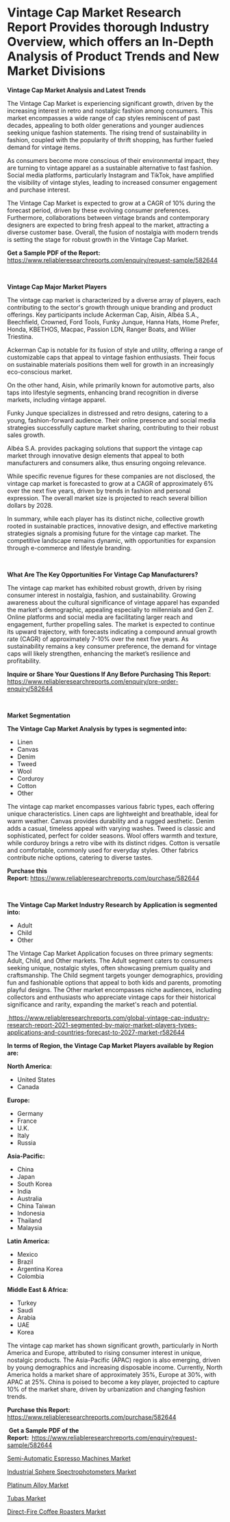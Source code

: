 <p><h1>Vintage Cap Market Research Report Provides thorough Industry Overview, which offers an In-Depth Analysis of Product Trends and New Market Divisions</h1></p><p><strong>Vintage Cap Market Analysis and Latest Trends</strong></p>
<p><p>The Vintage Cap Market is experiencing significant growth, driven by the increasing interest in retro and nostalgic fashion among consumers. This market encompasses a wide range of cap styles reminiscent of past decades, appealing to both older generations and younger audiences seeking unique fashion statements. The rising trend of sustainability in fashion, coupled with the popularity of thrift shopping, has further fueled demand for vintage items.</p><p>As consumers become more conscious of their environmental impact, they are turning to vintage apparel as a sustainable alternative to fast fashion. Social media platforms, particularly Instagram and TikTok, have amplified the visibility of vintage styles, leading to increased consumer engagement and purchase interest. </p><p>The Vintage Cap Market is expected to grow at a CAGR of 10% during the forecast period, driven by these evolving consumer preferences. Furthermore, collaborations between vintage brands and contemporary designers are expected to bring fresh appeal to the market, attracting a diverse customer base. Overall, the fusion of nostalgia with modern trends is setting the stage for robust growth in the Vintage Cap Market.</p></p>
<p><strong>Get a Sample PDF of the Report:&nbsp;</strong> <a href="https://www.reliableresearchreports.com/enquiry/request-sample/582644?utm_campaign=32&utm_medium=2&utm_source=Github&utm_content=ia&utm_term=27092024&utm_id=vintage-cap">https://www.reliableresearchreports.com/enquiry/request-sample/582644</a></p>
<p>&nbsp;</p>
<p><strong>Vintage Cap Major Market Players</strong></p>
<p><p>The vintage cap market is characterized by a diverse array of players, each contributing to the sector's growth through unique branding and product offerings. Key participants include Ackerman Cap, Aisin, Albéa S.A., Beechfield, Crowned, Ford Tools, Funky Junque, Hanna Hats, Home Prefer, Honda, KBETHOS, Macpac, Passion LDN, Ranger Boats, and Wilier Triestina.</p><p>Ackerman Cap is notable for its fusion of style and utility, offering a range of customizable caps that appeal to vintage fashion enthusiasts. Their focus on sustainable materials positions them well for growth in an increasingly eco-conscious market. </p><p>On the other hand, Aisin, while primarily known for automotive parts, also taps into lifestyle segments, enhancing brand recognition in diverse markets, including vintage apparel. </p><p>Funky Junque specializes in distressed and retro designs, catering to a young, fashion-forward audience. Their online presence and social media strategies successfully capture market sharing, contributing to their robust sales growth.</p><p>Albéa S.A. provides packaging solutions that support the vintage cap market through innovative design elements that appeal to both manufacturers and consumers alike, thus ensuring ongoing relevance.</p><p>While specific revenue figures for these companies are not disclosed, the vintage cap market is forecasted to grow at a CAGR of approximately 6% over the next five years, driven by trends in fashion and personal expression. The overall market size is projected to reach several billion dollars by 2028.</p><p>In summary, while each player has its distinct niche, collective growth rooted in sustainable practices, innovative design, and effective marketing strategies signals a promising future for the vintage cap market. The competitive landscape remains dynamic, with opportunities for expansion through e-commerce and lifestyle branding.</p></p>
<p>&nbsp;</p>
<p><strong>What Are The Key Opportunities For Vintage Cap Manufacturers?</strong></p>
<p><p>The vintage cap market has exhibited robust growth, driven by rising consumer interest in nostalgia, fashion, and sustainability. Growing awareness about the cultural significance of vintage apparel has expanded the market's demographic, appealing especially to millennials and Gen Z. Online platforms and social media are facilitating larger reach and engagement, further propelling sales. The market is expected to continue its upward trajectory, with forecasts indicating a compound annual growth rate (CAGR) of approximately 7-10% over the next five years. As sustainability remains a key consumer preference, the demand for vintage caps will likely strengthen, enhancing the market’s resilience and profitability.</p></p>
<p><strong>Inquire or Share Your Questions If Any Before Purchasing This Report:</strong> <a href="https://www.reliableresearchreports.com/enquiry/pre-order-enquiry/582644?utm_campaign=32&utm_medium=2&utm_source=Github&utm_content=ia&utm_term=27092024&utm_id=vintage-cap">https://www.reliableresearchreports.com/enquiry/pre-order-enquiry/582644</a></p>
<p>&nbsp;</p>
<p><strong>Market Segmentation</strong></p>
<p><strong>The Vintage Cap Market Analysis by types is segmented into:</strong></p>
<p><ul><li>Linen</li><li>Canvas</li><li>Denim</li><li>Tweed</li><li>Wool</li><li>Corduroy</li><li>Cotton</li><li>Other</li></ul></p>
<p><p>The vintage cap market encompasses various fabric types, each offering unique characteristics. Linen caps are lightweight and breathable, ideal for warm weather. Canvas provides durability and a rugged aesthetic. Denim adds a casual, timeless appeal with varying washes. Tweed is classic and sophisticated, perfect for colder seasons. Wool offers warmth and texture, while corduroy brings a retro vibe with its distinct ridges. Cotton is versatile and comfortable, commonly used for everyday styles. Other fabrics contribute niche options, catering to diverse tastes.</p></p>
<p><strong>Purchase this Report:&nbsp;</strong><a href="https://www.reliableresearchreports.com/purchase/582644?utm_campaign=32&utm_medium=2&utm_source=Github&utm_content=ia&utm_term=27092024&utm_id=vintage-cap">https://www.reliableresearchreports.com/purchase/582644</a></p>
<p>&nbsp;</p>
<p><strong>The Vintage Cap Market Industry Research by Application is segmented into:</strong></p>
<p><ul><li>Adult</li><li>Child</li><li>Other</li></ul></p>
<p><p>The Vintage Cap Market Application focuses on three primary segments: Adult, Child, and Other markets. The Adult segment caters to consumers seeking unique, nostalgic styles, often showcasing premium quality and craftsmanship. The Child segment targets younger demographics, providing fun and fashionable options that appeal to both kids and parents, promoting playful designs. The Other market encompasses niche audiences, including collectors and enthusiasts who appreciate vintage caps for their historical significance and rarity, expanding the market's reach and potential.</p></p>
<p><a href="https://www.reliableresearchreports.com/global-vintage-cap-industry-research-report-2021-segmented-by-major-market-players-types-applications-and-countries-forecast-to-2027-market-r582644?utm_campaign=32&utm_medium=2&utm_source=Github&utm_content=ia&utm_term=27092024&utm_id=vintage-cap">&nbsp;https://www.reliableresearchreports.com/global-vintage-cap-industry-research-report-2021-segmented-by-major-market-players-types-applications-and-countries-forecast-to-2027-market-r582644</a></p>
<p><strong>In terms of Region, the Vintage Cap Market Players available by Region are:</strong></p>
<p>
    <p> <strong> North America: </strong>
        <ul>
            <li>United States</li>
            <li>Canada</li>
        </ul>
        </p> 
    <p> <strong> Europe: </strong>
        <ul>
            <li>Germany</li>
            <li>France</li>
            <li>U.K.</li>
            <li>Italy</li>
            <li>Russia</li>
        </ul>
        </p> 
    <p> <strong> Asia-Pacific: </strong>
        <ul>
            <li>China</li>
            <li>Japan</li>
            <li>South Korea</li>
            <li>India</li>
            <li>Australia</li>
            <li>China Taiwan</li>
            <li>Indonesia</li>
            <li>Thailand</li>
            <li>Malaysia</li>
        </ul>
        </p> 
    <p> <strong> Latin America: </strong>
        <ul>
            <li>Mexico</li>
            <li>Brazil</li>
            <li>Argentina Korea</li>
            <li>Colombia</li>
        </ul>
        </p> 
    <p> <strong> Middle East & Africa: </strong>
        <ul>
            <li>Turkey</li>
            <li>Saudi</li>
            <li>Arabia</li>
            <li>UAE</li>
            <li>Korea</li>
        </ul>
    </p>
    </p>
<p><p>The vintage cap market has shown significant growth, particularly in North America and Europe, attributed to rising consumer interest in unique, nostalgic products. The Asia-Pacific (APAC) region is also emerging, driven by young demographics and increasing disposable income. Currently, North America holds a market share of approximately 35%, Europe at 30%, with APAC at 25%. China is poised to become a key player, projected to capture 10% of the market share, driven by urbanization and changing fashion trends.</p></p>
<p><strong>Purchase this Report: </strong><a href="https://www.reliableresearchreports.com/purchase/582644?utm_campaign=32&utm_medium=2&utm_source=Github&utm_content=ia&utm_term=27092024&utm_id=vintage-cap">https://www.reliableresearchreports.com/purchase/582644</a></p>
<p>&nbsp;<strong>Get a Sample PDF of the Report:&nbsp;&nbsp;</strong><a href="https://www.reliableresearchreports.com/enquiry/request-sample/582644?utm_campaign=32&utm_medium=2&utm_source=Github&utm_content=ia&utm_term=27092024&utm_id=vintage-cap">https://www.reliableresearchreports.com/enquiry/request-sample/582644</a></p>
<p><strong></strong></p>
<p><p><a href="https://issuu.com/reportprime-2/docs/semi-automatic-espresso-machines-ma_41d04ac1ff3073?utm_campaign=32&utm_medium=2&utm_source=Github&utm_content=ia&utm_term=27092024&utm_id=vintage-cap">Semi-Automatic Espresso Machines Market</a></p><p><a href="https://github.com/BesaLoshi2000/Market-Research-Report-List-1/blob/main/industrial-sphere-spectrophotometers-market.md?utm_campaign=32&utm_medium=2&utm_source=Github&utm_content=ia&utm_term=27092024&utm_id=vintage-cap">Industrial Sphere Spectrophotometers Market</a></p><p><a href="https://github.com/JakirUddin651/Market-Research-Report-List-1/blob/main/platinum-alloy-market.md?utm_campaign=32&utm_medium=2&utm_source=Github&utm_content=ia&utm_term=27092024&utm_id=vintage-cap">Platinum Alloy Market</a></p><p><a href="https://www.linkedin.com/pulse/global-tubas-market-focus-application-end-use-industry-mg1pf?utm_campaign=32&utm_medium=2&utm_source=Github&utm_content=ia&utm_term=27092024&utm_id=vintage-cap">Tubas Market</a></p><p><a href="https://issuu.com/reportprime-2/docs/direct-fire-coffee-roasters-market-_7be34cdcb51d3c?utm_campaign=32&utm_medium=2&utm_source=Github&utm_content=ia&utm_term=27092024&utm_id=vintage-cap">Direct-Fire Coffee Roasters Market</a></p></p>